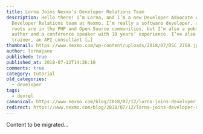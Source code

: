 ```yaml
---
title: Lorna Joins Nexmo’s Developer Relations Team
description: Hello there! I’m Lorna, and I’m a new Developer Advocate on the
  Developer Relations team at Nexmo. I’m really a software developer, and my
  roots are in the PHP and Open Source communities, but I’m also a published
  author and a conference speaker with 10 years’ experience. I’ve also been a
  trainer, an API consultant […]
thumbnail: https://www.nexmo.com/wp-content/uploads/2018/07/DSC_2768.jpg
author: lornajane
published: true
published_at: 2018-07-12T14:26:10
comments: true
category: tutorial
old_categories:
  - developer
tags:
  - devrel
canonical: https://www.nexmo.com/blog/2018/07/12/lorna-joins-developer-relations-team-dr
redirect: https://www.nexmo.com/blog/2018/07/12/lorna-joins-developer-relations-team-dr
---
```

Content to be migrated...